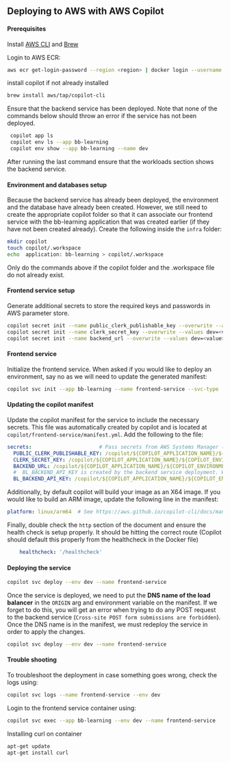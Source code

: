 ## Deploying to AWS with AWS Copilot

#### Prerequisites

Install [AWS CLI](https://docs.aws.amazon.com/cli/latest/userguide/install-cliv2-mac.html) and [Brew](https://brew.sh/)

Login to AWS ECR:

```bash 
aws ecr get-login-password --region <region> | docker login --username AWS --password-stdin <accountRepoAddress>
```

install copilot if not already installed

```bash
brew install aws/tap/copilot-cli
```

Ensure that the backend service has been deployed. Note that none of the commands below should throw an error
if the service has not been deployed.

```bash
 copilot app ls
 copilot env ls --app bb-learning
 copilot env show --app bb-learning --name dev
```

After running the last command ensure that the workloads section shows the backend service.


#### Environment and databases setup

Because the backend service has already been deployed, the environment and the database have already been created.
However, we still need to create the appropriate copilot folder so that it can associate our frontend service with 
the bb-learning application that was created earlier (if they have not been created already). Create the following 
inside the `infra` folder:

```bash
mkdir copilot
touch copilot/.workspace
echo  application: bb-learning > copilot/.workspace
```
Only do the commands above if the copilot folder and the .workspace file do not already exist.


#### Frontend service setup

Generate additional secrets to store the required keys and passwords in AWS parameter store.

```bash
copilot secret init --name public_clerk_publishable_key --overwrite --app bb-learning --values dev=<value>
copilot secret init --name clerk_secret_key --overwrite --values dev=<value>
copilot secret init --name backend_url --overwrite --values dev=<value>
```

#### Frontend service

Initialize the frontend service. When asked if you would like to deploy an environment, say no as we will need to update
the generated manifest:

```bash
copilot svc init --app bb-learning --name frontend-service --svc-type 'Load Balanced Web Service' --dockerfile '../Dockerfile'
```

#### Updating the copilot manifest

Update the copilot manifest for the service to include the necessary secrets.
This file was automatically created by copilot and is located at ```copilot/frontend-service/manifest.yml```. Add the
following to the file:

```yaml
secrets:                      # Pass secrets from AWS Systems Manager (SSM) Parameter Store.
  PUBLIC_CLERK_PUBLISHABLE_KEY: /copilot/${COPILOT_APPLICATION_NAME}/${COPILOT_ENVIRONMENT_NAME}/secrets/public_clerk_publishable_key
  CLERK_SECRET_KEY: /copilot/${COPILOT_APPLICATION_NAME}/${COPILOT_ENVIRONMENT_NAME}/secrets/clerk_secret_key
  BACKEND_URL: /copilot/${COPILOT_APPLICATION_NAME}/${COPILOT_ENVIRONMENT_NAME}/secrets/backend_url
  #  BL_BACKEND_API_KEY is created by the backend service deployment. We just need to reference it here.
  BL_BACKEND_API_KEY: /copilot/${COPILOT_APPLICATION_NAME}/${COPILOT_ENVIRONMENT_NAME}/secrets/bl-backend-api-key
```

Additionally, by default copilot will build your image as an X64 image. If you would like to build an ARM image,
update the following line in the manifest:

```yaml
platform: linux/arm64  # See https://aws.github.io/copilot-cli/docs/manifest/lb-web-service/#platform
```


Finally, double check the `http` section of the document and ensure the health check is setup properly. It should be
hitting the correct route (Copilot should default this properly from the healthcheck in the Docker file)

```yaml
    healthcheck: '/healthcheck'
```

#### Deploying the service

```bash
copilot svc deploy --env dev --name frontend-service
```

Once the service is deployed, we need to put the **DNS name of the load balancer** in the `ORIGIN` arg and environment 
variable on the manifest. If we forget to do this, you will get an error when trying to do any POST request to the
backend service (`Cross-site POST form submissions are forbidden`). Once the DNS name is in the manifest, we must 
redeploy the service in order to apply the changes.

```bash
copilot svc deploy --env dev --name frontend-service
```



#### Trouble shooting
To troubleshoot the deployment in case something goes wrong, check the logs using:

```bash
copilot svc logs --name frontend-service --env dev
```

Login to the frontend service container using:

```bash
copilot svc exec --app bb-learning --env dev --name frontend-service 
```

Installing curl on container

```bash
apt-get update
apt-get install curl
```